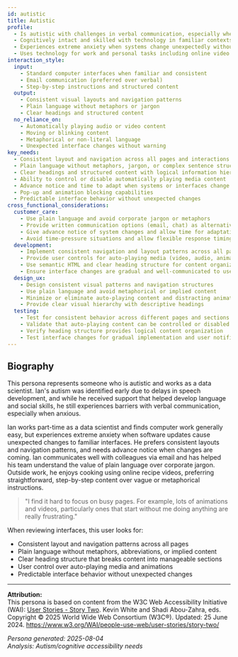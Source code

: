 ```yaml
---
id: autistic
title: Autistic
profile:
  - Is autistic with challenges in verbal communication, especially when experiencing anxiety
  - Cognitively intact and skilled with technology in familiar contexts
  - Experiences extreme anxiety when systems change unexpectedly without warning
  - Uses technology for work and personal tasks including online video content
interaction_style:
  input:
    - Standard computer interfaces when familiar and consistent
    - Email communication (preferred over verbal)
    - Step-by-step instructions and structured content
  output:
    - Consistent visual layouts and navigation patterns
    - Plain language without metaphors or jargon
    - Clear headings and structured content
  no_reliance_on:
    - Automatically playing audio or video content
    - Moving or blinking content
    - Metaphorical or non-literal language
    - Unexpected interface changes without warning
key_needs:
  - Consistent layout and navigation across all pages and interactions
  - Plain language without metaphors, jargon, or complex sentence structures
  - Clear headings and structured content with logical information hierarchy
  - Ability to control or disable automatically playing media content
  - Advance notice and time to adapt when systems or interfaces change
  - Pop-up and animation blocking capabilities
  - Predictable interface behavior without unexpected changes
cross_functional_considerations:
  customer_care:
    - Use plain language and avoid corporate jargon or metaphors
    - Provide written communication options (email, chat) as alternatives to phone
    - Give advance notice of system changes and allow time for adaptation
    - Avoid time-pressure situations and allow flexible response timing
  development:
    - Implement consistent navigation and layout patterns across all pages
    - Provide user controls for auto-playing media (video, audio, animations)
    - Use semantic HTML and clear heading structure for content organization
    - Ensure interface changes are gradual and well-communicated to users
  design_ux:
    - Design consistent visual patterns and navigation structures
    - Use plain language and avoid metaphorical or implied content
    - Minimize or eliminate auto-playing content and distracting animations
    - Provide clear visual hierarchy with descriptive headings
  testing:
    - Test for consistent behavior across different pages and sections
    - Validate that auto-playing content can be controlled or disabled
    - Verify heading structure provides logical content organization
    - Test interface changes for gradual implementation and user notification
---
```


## Biography

This persona represents someone who is autistic and works as a data scientist. Ian's autism was identified early due to delays in speech development, and while he received support that helped develop language and social skills, he still experiences barriers with verbal communication, especially when anxious.

Ian works part-time as a data scientist and finds computer work generally easy, but experiences extreme anxiety when software updates cause unexpected changes to familiar interfaces. He prefers consistent layouts and navigation patterns, and needs advance notice when changes are coming. Ian communicates well with colleagues via email and has helped his team understand the value of plain language over corporate jargon. Outside work, he enjoys cooking using online recipe videos, preferring straightforward, step-by-step content over vague or metaphorical instructions.

> "I find it hard to focus on busy pages. For example, lots of animations and videos, particularly ones that start without me doing anything are really frustrating."

When reviewing interfaces, this user looks for:
- Consistent layout and navigation patterns across all pages
- Plain language without metaphors, abbreviations, or implied content
- Clear heading structure that breaks content into manageable sections
- User control over auto-playing media and animations
- Predictable interface behavior without unexpected changes

---

**Attribution:**  
This persona is based on content from the W3C Web Accessibility Initiative (WAI): [User Stories - Story Two](https://www.w3.org/WAI/people-use-web/user-stories/story-two/). Kevin White and Shadi Abou-Zahra, eds. Copyright © 2025 World Wide Web Consortium (W3C®). Updated: 25 June 2024. https://www.w3.org/WAI/people-use-web/user-stories/story-two/

*Persona generated: 2025-08-04*  
*Analysis: Autism/cognitive accessibility needs*
